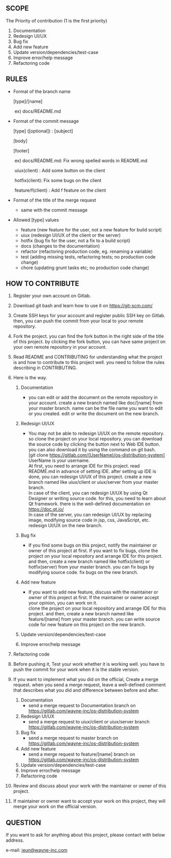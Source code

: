 ## SCOPE

The Priority of contribution (1 is the first priority)

1. Documentation
2. Redesign UI/UX
3. Bug fix
4. Add new feature
5. Update version/dependencies/test-case
6. Improve error/help message
7. Refactoring code

## RULES

- Format of the branch name

  [type]/[name]

  ​	ex) docs/README.md

- Format of the commit message

  [type] ([optional]) : [subject]

  [body]

  [footer]

  ​	ex) docs/README.md: Fix wrong spelled words in README.md

  ​		  uiux(client) : Add some button on the client

  ​		  hotfix(client): Fix some bugs on the client

  ​		  feature/f(client) : Add f feature on the client		  

- Format of the title of the merge request

    - same with the commit message
  
- Allowed [type] values
  - feature (new feature for the user, not a new feature for build script)
  - uiux (redesign UI/UX of the client or the server)
  - hotfix (bug fix for the user, not a fix to a build script)
  - docs (changes to the documentation)
  - refactor (refactoring production code, eg. renaming a variable)
  - test (adding missing tests, refactoring tests; no production code change)
  - chore (updating grunt tasks etc; no production code change)

## HOW TO CONTRIBUTE

1. Register your own account on Gitlab.

2. Download git bash and learn how to use it on https://git-scm.com/

3. Create SSH keys for your account and register public SSH key on Gitlab. then, you can push the commit from your local to your remote repository.

4. Fork the project. you can find the fork button in the right side of the title of this project. by clicking the fork button, you can have same project on your own remote repository in your account.  

5. Read README and CONTRIBUTING for understanding what the project is and how to contribute to this project well. you need to follow the rules describing in CONTRIBUTING.

6.  Here is the way.
    1. Documentation
        - you can edit or add the document on the remote repository in your account. create a new branch named like doc/[name] from your master branch. name can be the file name you want to edit or you created. edit or write the document on the new branch. 
    2. Redesign UI/UX
        - You may not be able to redesign UI/UX on the remote repository. so clone the project on your local repository. you can download the source code by clicking the button next to Web IDE button. you can also download it by using the command on git bash.   
          [git clone https://gitlab.com/(UserName)/os-distribution-system]   
          UserName is your username.     
          At first, you need to arrange IDE for this project. read README.md in advance of setting IDE. after setting up IDE is done, you can redesign UI/UX of this project. create a new branch named like uiux/client or uiux/server from your master branch.   
          In case of the client, you can redesign UI/UX by using Qt Designer or writing source code. for this, you need to learn about Qt framework. there is the well-defined documentation on https://doc.qt.io/   
          In case of the server, you can redesign UI/UX by replacing image, modifying source code in jsp, css, JavaScript, etc. redesign UI/UX on the new branch.  
    3. Bug fix
        - If you find some bugs on this project, notify the maintainer or owner of this project at first. If you want to fix bugs, clone the project on your local repository and arrange IDE for this project. and then, create a new branch named like hotfix(client) or hotfix(server) from your master branch. you can fix bugs by modifying source code. fix bugs on the new branch.  
    4. Add new feature
       - If you want to add new feature, discuss with the maintainer or owner of this project at first. If the maintainer or owner accept your opinion, you can work on it.  
        clone the project on your local repository and arrange IDE for this project. and then, create a new branch named like feature/[name] from your master branch. you can write source code for new feature on this project on the new branch.
      
    5. Update version/dependencies/test-case
      
    6. Improve error/help message
      
   7. Refactoring code
   
7. Before pushing it, Test your work whether it is working well. you have to push the commit for your work when it is the stable version.

8. If you want to implement what you did on the official, Create a merge request. when you send a merge request, leave a well-defined comment that describes what you did and difference between before and after.

   1. Documentation
      - send a merge request to Documentation branch on https://gitlab.com/wayne-inc/os-distribution-system
   2. Redesign UI/UX
      - send a merge request to uiux/client or uiux/server branch https://gitlab.com/wayne-inc/os-distribution-system
   3. Bug fix
      - send a merge request to master branch on https://gitlab.com/wayne-inc/os-distribution-system
   4. Add new feature
      - send a merge request to feature/[name] branch on https://gitlab.com/wayne-inc/os-distribution-system
   5. Update version/dependencies/test-case
   6. Improve error/help message
   7. Refactoring code

9. Review and discuss about your work with the maintainer or owner of this project.

10. If maintainer or owner want to accept your work on this project, they will merge your work on the official version.

## QUESTION

 If you want to ask for anything about this project, please contact with below address.

e-mail: jeun@wayne-inc.com